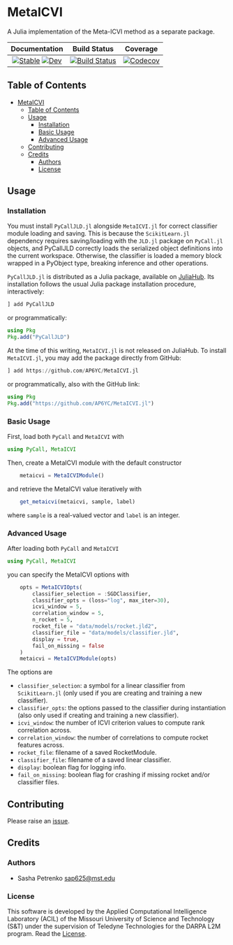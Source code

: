 # MetaICVI

A Julia implementation of the Meta-ICVI method as a separate package.

| **Documentation**  | **Build Status** | **Coverage** |
|:------------------:|:----------------:|:------------:|
| [![Stable][docs-stable-img]][docs-stable-url] [![Dev][docs-dev-img]][docs-dev-url] | [![Build Status][ci-img]][ci-url] | [![Codecov][codecov-img]][codecov-url]

[docs-stable-img]: https://img.shields.io/badge/docs-stable-blue.svg
[docs-stable-url]: https://AP6YC.github.io/MetaICVI.jl/stable

[docs-dev-img]: https://img.shields.io/badge/docs-dev-blue.svg
[docs-dev-url]: https://AP6YC.github.io/MetaICVI.jl/dev

[ci-img]: https://github.com/AP6YC/MetaICVI.jl/workflows/CI/badge.svg
[ci-url]: https://github.com/AP6YC/MetaICVI.jl/actions

[codecov-img]: https://codecov.io/gh/AP6YC/MetaICVI.jl/branch/main/graph/badge.svg
[codecov-url]: https://codecov.io/gh/AP6YC/MetaICVI.jl

[issues-url]: https://github.com/AP6YC/MetaICVI.jl/issues

## Table of Contents

- [MetaICVI](#metaicvi)
  - [Table of Contents](#table-of-contents)
  - [Usage](#usage)
    - [Installation](#installation)
    - [Basic Usage](#basic-usage)
    - [Advanced Usage](#advanced-usage)
  - [Contributing](#contributing)
  - [Credits](#credits)
    - [Authors](#authors)
    - [License](#license)

## Usage

### Installation

You must install `PyCallJLD.jl` alongside `MetaICVI.jl` for correct classifier module loading and saving.
This is because the `ScikitLearn.jl` dependency requires saving/loading with the `JLD.jl` package on `PyCall.jl` objects, and PyCallJLD correctly loads the serialized object definitions into the current workspace.
Otherwise, the classifier is loaded a memory block wrapped in a PyObject type, breaking inference and other operations.

`PyCallJLD.jl` is distributed as a Julia package, available on [JuliaHub](https://juliahub.com/).
Its installation follows the usual Julia package installation procedure, interactively:

```julia
] add PyCallJLD
```

or programmatically:

```julia
using Pkg
Pkg.add("PyCallJLD")
```

At the time of this writing, `MetaICVI.jl` is not released on JuliaHub.
To install `MetaICVI.jl`, you may add the package directly from GitHub:

```julia
] add https://github.com/AP6YC/MetaICVI.jl
```

or programmatically, also with the GitHub link:

```julia
using Pkg
Pkg.add("https://github.com/AP6YC/MetaICVI.jl")
```

### Basic Usage

First, load both `PyCall` and `MetaICVI` with

```julia
using PyCall, MetaICVI
```

Then, create a MetaICVI module with the default constructor

```julia
    metaicvi = MetaICVIModule()
```

and retrieve the MetaICVI value iteratively with

```julia
    get_metaicvi(metaicvi, sample, label)
```

where `sample` is a real-valued vector and `label` is an integer.

### Advanced Usage

After loading both `PyCall` and `MetaICVI`

```julia
using PyCall, MetaICVI
```

you can specify the MetaICVI options with

```julia
    opts = MetaICVIOpts(
        classifier_selection = :SGDClassifier,
        classifier_opts = (loss="log", max_iter=30),
        icvi_window = 5,
        correlation_window = 5,
        n_rocket = 5,
        rocket_file = "data/models/rocket.jld2",
        classifier_file = "data/models/classifier.jld",
        display = true,
        fail_on_missing = false
    )
    metaicvi = MetaICVIModule(opts)
```

The options are

- `classifier_selection`: a symbol for a linear classifier from `ScikitLearn.jl` (only used if you are creating and training a new classifier).
- `classifier_opts`: the options passed to the classifier during instantiation (also only used if creating and training a new classifier).
- `icvi_window`: the number of ICVI criterion values to compute rank correlation across.
- `correlation_window`: the number of correlations to compute rocket features across.
- `rocket_file`: filename of a saved RocketModule.
- `classifier_file`: filename of a saved linear classifier.
- `display`: boolean flag for logging info.
- `fail_on_missing`: boolean flag for crashing if missing rocket and/or classifier files.

## Contributing

Please raise an [issue][issues-url].

## Credits

### Authors

- Sasha Petrenko <sap625@mst.edu>

### License

This software is developed by the Applied Computational Intelligence Laboratory (ACIL) of the Missouri University of Science and Technology (S&amp;T) under the supervision of Teledyne Technologies for the DARPA L2M program.
Read the [License](LICENSE).
